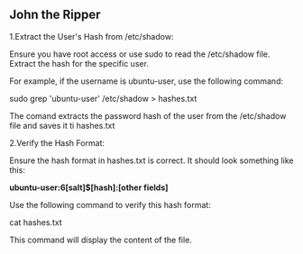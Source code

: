 ## John the Ripper

1.Extract the User's Hash from /etc/shadow:

Ensure you have root access or use sudo to read the /etc/shadow file. Extract the hash for the specific user.

For example, if the username is ubuntu-user, use the following command:

sudo grep 'ubuntu-user' /etc/shadow > hashes.txt

The comand extracts the password hash of the user from the /etc/shadow file and saves it ti hashes.txt

2.Verify the Hash Format:

Ensure the hash format in hashes.txt is correct. It should look something like this:

**ubuntu-user:$6$[salt]$[hash]:[other fields]**

Use the following command to verify this hash format:

cat hashes.txt

This command will display the content of the file.